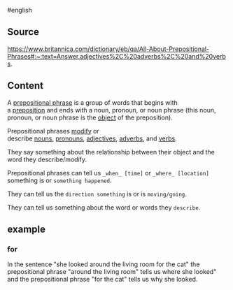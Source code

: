 #english 

## Source
https://www.britannica.com/dictionary/eb/qa/All-About-Prepositional-Phrases#:~:text=Answer,adjectives%2C%20adverbs%2C%20and%20verbs.

## Content
A [prepositional phrase](https://www.britannica.com/dictionary/prepositional-phrase) is a group of words that begins with a [preposition](https://www.britannica.com/dictionary/preposition) and ends with a noun, pronoun, or noun phrase (this noun, pronoun, or noun phrase is the [object](https://www.britannica.com/dictionary/object) of the preposition).

Prepositional phrases [modify](https://www.britannica.com/dictionary/modify) or describe [nouns](https://www.britannica.com/dictionary/noun), [pronouns](https://www.britannica.com/dictionary/pronoun), [adjectives](https://www.britannica.com/dictionary/adjective), [adverbs](https://www.britannica.com/dictionary/adverb), and [verbs](https://www.britannica.com/dictionary/verb). 

They say something about the relationship between their object and the word they describe/modify. 

Prepositional phrases can tell us `_when_ [time]` or `_where_ [location]` something is or `something happened`. 

They can tell us the `direction something` is or is `moving/going`. 

They can tell us something about the word or words they `describe`.

## example
### for
In the sentence "she looked around the living room for the cat" the prepositional phrase "around the living room" tells us where she looked" and the prepositional phrase "for the cat" tells us why she looked.